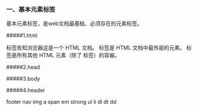 ### 一、基本元素标签


基本元素标签，是web文档最基础、必须存在的元素标签。


#####1.html


<html> 标签告知浏览器这是一个 HTML 文档。


<html> 标签是 HTML 文档中最外层的元素。


<html> 标签是所有其他 HTML 元素（除了 <!DOCTYPE> 标签）的容器。


#####2.head


#####3.body


#####4.header


footer
nav
img
a
span
em
strong
ul
li
dl
dt
dd


